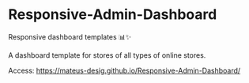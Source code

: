 # Responsive-Admin-Dashboard
Responsive dashboard templates 📊✨

A dashboard template for stores of all types of online stores.

Access: https://mateus-desig.github.io/Responsive-Admin-Dashboard/
